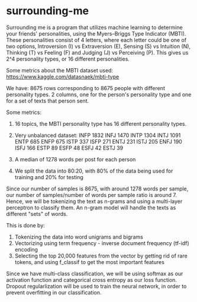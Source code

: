 # surrounding-me
Surrounding me is a program that utilizes machine learning to determine your friends' personalities, using the Myers–Briggs Type Indicator (MBTI). These personalities consist of 4 letters, where each letter could be one of two options, Introversion (I) vs Extraversion (E), Sensing (S) vs Intuition (N), Thinking (T) vs Feeling (F) and Judging (J) vs Perceiving (P). This gives us 2^4 personality types, or 16 different personalities. 


Some metrics about the MBTI dataset used:
https://www.kaggle.com/datasnaek/mbti-type

We have: 
8675 rows corresponding to 8675 people with different personality types. 
2 columns, one for the person's personality type and one for a set of texts that person sent.

Some metrics:
1) 16 topics, the MBTI personality type has 16 different personality types.
2) Very unbalanced dataset: 
    INFP    1832
    INFJ    1470
    INTP    1304
    INTJ    1091
    ENTP     685
    ENFP     675
    ISTP     337
    ISFP     271
    ENTJ     231
    ISTJ     205
    ENFJ     190
    ISFJ     166
    ESTP      89
    ESFP      48
    ESFJ      42
    ESTJ      39

3) A median of 1278 words per post for each person
4) We split the data into 80:20, with 80% of the data being used for training and 20% for testing



Since our number of samples is 8675, with around 1278 words per sample, our number of samples/number of words per sample ratio is around 7. Hence, we will be tokenizing the text as n-grams and using a multi-layer perceptron to classify them. An n-gram model will handle the texts as different "sets" of words. 

This is done by:
1) Tokenizing the data into word unigrams and bigrams
2) Vectorizing using term frequency - inverse document frequency (tf-idf) encoding
3) Selecting the top 20,000 features from the vector by getting rid of rare tokens, and using f_classif to get the most important features

Since we have multi-class classification, we will be using softmax as our activation function and categorical cross entropy as our loss function. Dropout regularlization will be used to train the neural network, in order to prevent overfitting in our classification.